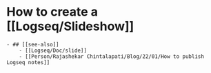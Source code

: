 # How to create a [[Logseq/Slideshow]]
	- ## [[see-also]]
		- [[Logseq/Doc/slide]]
		- [[Person/Rajashekar Chintalapati/Blog/22/01/How to publish Logseq notes]]